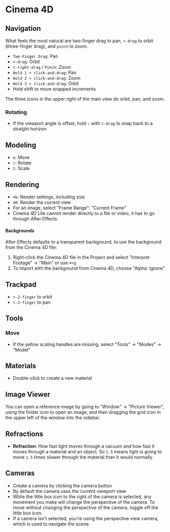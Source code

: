 # Cinema 4D

## Navigation

What feels the most natural are two-finger drag to pan, `⌥-drag` to orbit (three-finger drag), and `pinch` to zoom.

- `Two-Finger Drag`: Pan
- `⌥-drag`: Orbit
- `⌥-right-drag` / `Pinch`: Zoom
- `Hold 1 + click-and-drag`: Pan
- `Hold 2 + click-and-drag`: Zoom
- `Hold 3 + click-and-drag`: Orbit
- Hold shift to move snapped increments

The three icons in the upper right of the main view do orbit, pan, and zoom.

### Rotating

- If the viewport angle is offset, hold `⇧` with `⌥-drag` to snap back to a straight horizon.

## Modeling

- `e`: Move
- `r`: Rotate
- `t`: Scale

## Rendering

- `⌘b`: Render settings, including size
- `⌘R`: Render the current view
- For an image, select "Frame Range": "Current Frame"
- Cinema 4D Lite cannot render directly to a file or video, it has to go through After Effects.

#### Backgrounds

After Effects defaults to a transparent background, to use the background from the Cinema 4D file:

1. Right-click the Cinema 4D file in the Project and select "Interpret Footage" -> "Main" or use `⌘⌥g`
2. To import with the background from Cinema 4D, choose "Alpha: Ignore"

## Trackpad

- `⌥-2-finger` to orbit
- `⌥-3-finger` to pan

## Tools

### Move

- If the yellow scaling handles are missing, select "Tools" -> "Modes" -> "Model"

## Materials

- Double-click to create a new material

## Image Viewer

You can open a reference image by going to "Window" -> "Picture Viewer", using the folder icon to open an image, and then dragging the grid icon in the upper left of the window into the sidebar.

## Refractions

- **Refraction**: How fast light moves through a vacuum and how fast it moves through a material and an object. So `1.5` means light is going to move `1.5` times slower through the material than it would normally.

## Cameras

- Create a camera by clicking the camera button
- By default the camera uses the current viewport view
- While the little box icon to the right of the camera is selected, any movement you make will change the perspective of the camera. To move without changing the perspective of the camera, toggle off the little box icon.
- If a camera isn't selected, you're using the perspective view camera, which is used to navigate the scene.
